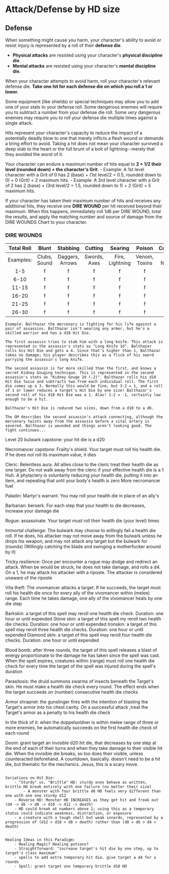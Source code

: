 # Attack/Defense by HD size

## Defense

When something might cause you harm, your character's ability to avoid or resist injury is represented by a roll of their **defense die**. 
- **Physical attacks** are resisted using your character's **physical discipline die**.
- **Mental attacks** are resisted using your character's **mental discipline die**.

When your character attempts to avoid harm, roll your character's relevant defense die. **Take one hit for each defense die on which you roll a 1 or lower.**

Some equipment (like shields) or special techniques may allow you to add one of your stats to your defense roll. Some dangerous enemies will require you to subtract a number from your defense die roll. Some *very* dangerous enemies may require you to roll your defense die multiple times against a single attack.

Hits represent your character's capacity to reduce the impact of a potentially deadly blow to one that merely inflicts a flesh wound or demands a tiring effort to avoid. Taking a hit does not mean your character survived a deep stab to the heart or the full brunt of a bolt of lightning--merely that they avoided the worst of it. 

Your character can endure a maximum number of hits equal to **2 + 1/2 their level (rounded down) + the character's Grit**. 
	- Example: A 1st level character with a Grit of 0 has 2 (base) + (1st level/2 = 0.5, rounded down to 0) + 0 (Grit) = 2 maximum hits.
	- Example: A 3rd level character with a Grit of 2 has 2 (base) + (3rd level/2 = 1.5, rounded down to 1) + 2 (Grit) = 5 maximum hits.

If your character has taken their maximum number of hits and receives any additional hits, they receive one **DIRE WOUND** per hit received beyond their maximum. When this happens, immediately roll 1d6 per DIRE WOUND, total the results, and apply the matching number and source of damage from the DIRE WOUNDS Chart to your character.

### DIRE WOUNDS
| Total Roll | Blunt | Stabbing | Cutting | Searing | Poison | Corroding |
| :---: | :---: | :---: | :---: | :---: | :---: | :---: |
| Examples: | Clubs, Sound | Daggers, Arrows | Swords, Axes | Fire, Lightning | Venom, Toxins | Acid, Necrosis | 
| 1-5  | f | f | f | f | f | f |
| 6-10 | f | f | f | f | f | f |
| 11-15 | f | f | f | f | f | f |
| 16-20 | f | f | f | f | f | f |
| 21-25 | f | f | f | f | f | f |
| 26-30 | f | f | f | f | f | f |



~~~~~~~~~~~~~~~~~~~~~~~~~~~~~~~~~~~~~~~~~~~~~~~~~~~~~~~~~~~~~~~~~~~~~~~~~~~~~~~~~~~~~~~~~~~~~~~~~~~~~~~~~~~~~~~
Example: Balthazar the mercenary is fighting for his life against a pair of assassins. Balthazar isn't wearing any armor, but he's a skilled warrior and has a d10 Hit Die.

The first assassin tries to stab him with a long knife. This attack is represented in the assassin's stats as "Long Knife 1d". Balthazar rolls his Hit Die and gets a 4. Since that's higher than 1, Balthazar takes no damage; his player describes this as a flick of his sword parrying the assassin's long knife.

The second assassin is far more skilled than the first, and knows a secret Kidney Gouging technique. This is represented in the second assassin's stats as "Kidney Gouge 2d (-2)". Balthazar rolls his d10 Hit Die twice and subtracts two from each individual roll. The first die comes up a 3. Normally this would be fine, but 3-2 = 1, and a roll of 1 or lower reduces a target's Hit Die by one size! Balthazar's second roll of his d10 Hit Die was a 1. Alas! 1-2 = -1, certainly low enough to be a hit.

Balthazar's Hit Die is reduced two sizes, down from a d10 to a d6.  

The GM describes the second assassin's attack connecting, although the mercenary twists away from the assassin before a vital artery is severed. Balthazar is wounded and things aren't looking good. The fight continues...  

~~~~~~~~~~~~~~~~~~~~~~~~~~~~~~~~~~~~~~~~~~~~~~~~~~~~~~~~~~~~~~~~~~~~~~~~~~~~~~~~~~~~~~~~~~~~~~~~~~~~~~~~~~~~~~~

Level 20 bulwark capstone: your hit die is a d20

Necromancer capstone: Frailty's shield. Your target must roll his health die. If he does not roll its maximum value, it dies

Cleric: Relentless aura. All allies close to the cleric treat their health die as one larger.
Do not walk away from the cleric if your effective health die is a 1
Huh. A phylactery is voluntarily reducing your health die, putting it into an item, and repeating that until your body's health is zero
More necromancer fuel

Paladin: Martyr's warrant. You may roll your health die in place of an ally's

Barbarian: berserk. For each step that your health to die decreases, increase your damage die

Rogue: assassinate. Your target must roll their health die (your level) times

Immortal challenge: The bulwark may choose to willingly fail a health die roll. If he does, his attacker may not move away from the bulwark unless he drops his weapon, and may not attack any target but the bulwark for (rounds)
(Willingly catching the blade and swinging a motherfucker around by it)

Tricky resilience: Once per encounter a rogue may dodge and redirect an attack. When be would be struck, he does not take damage, and rolls a d4. On a 1, he may attack his attacker with a riposte. The attacker is considered unaware of the riposte

Vita theft: The vivomancer attacks a target. If he succeeds, the target must roll his health die once for every ally of the vivomancer within (melee) range. Each time he takes damage, one ally of the vivomancer heals by one die step

Barkskin: a target of this spell may reroll one health die check. Duration: one hour or until expended
Stone skin: a target of this spell my reroll two health die checks. Duration: one hour or until expended
Ironskin: a target of this spell may reroll three health die checks. Duration: one hour or until expended
Diamond skin: a target of this spell may reroll four health die checks. Duration: one hour or until expended

Blood bomb: after three rounds, the target of this spell releases a blast of energy proportionate to the damage he has taken since the spell was cast. When the spell expires, creatures within (range) must roll one health die check for every time the target of the spell was injured during the spell's duration

Parasitosis: the druid summons swarms of insects beneath the Target's skin. He must make a health die check every round. The effect ends when the target succeeds on (number) consecutive health die checks

Armor shrapnel: the gunslinger fires with the intention of blasting the Target's armor into his chest cavity. On a successful attack ,treat the Target's armor as a penalty to his health die check

In the thick of it: when the doppelsoldner is within melee range of three or more enemies, he automatically succeeds on the first health die check of each round

Doom: grant target an invisible d20 hit die, that decreases by one step at the end of each of their turns and when they take damage to their visible hit die. When the invisible die breaks, so too does their visible, unless counteracted beforehand.
	A countdown, basically. doesn't need to be a hit die, but thematic for the mechanics. Jesus, this is a scary move.

~~~~~~~~~~~~~~~~~~~~~~~~~~~~~~~~~~~~~~~~~~~~~~~~~~~~~~~~~~~~~~~~~~~~~~~~~~~~~~~~~~~~~~~~~~~~~~~~~~~~~~~~~~~~~~~

Variations on Hit Die:
	- "Sturdy" vs. "Brittle" HD: sturdy ones behave as written, brittle HD break entirely with one failure (no matter their size)
		- A monster with four brittle d6 HD feels very different than one with one one sturdy d12
	- Reverse HD: Monster HD INCREASES as they get hit and freak out (d4 -> d6 -> d8 -> d10 -> d12 -> death)
	- HD could break at numbers above 1; using this as a temporary status could indicate weakness, distraction, or exposure
	- a creature with a tough shell but weak innards, represented by a progression of (d12 > d10 > d8 > death) rather than (d8 > d6 > d4 > death)


Healing Ideas in this Paradigm:
	- Healing Magic? Healing potions?
	- Straightforward: "increase target's hit die by one step, up to target's class maximum"
	- spells to add extra temporary hit die. give target a d4 for x rounds
	- Spell: grant target one temporary brittle d10 HD





